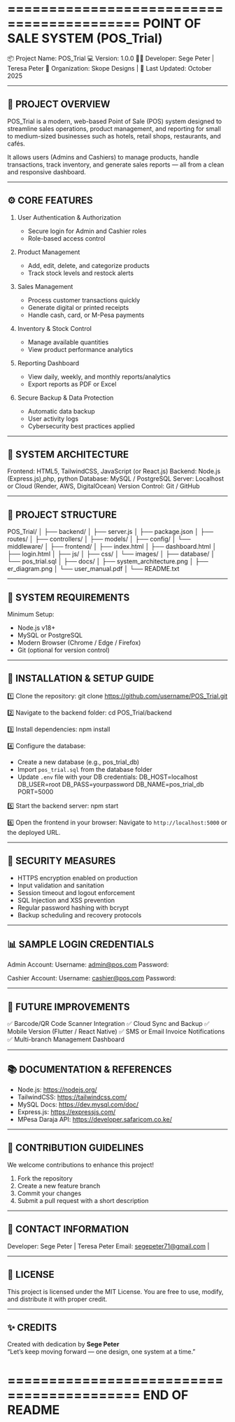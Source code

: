 ==========================================
           POINT OF SALE SYSTEM (POS_Trial)
==========================================

📦 Project Name: POS_Trial
💻 Version: 1.0.0
🧑‍💻 Developer: Sege Peter | Teresa Peter
🏢 Organization: Skope Designs |
📅 Last Updated: October 2025

------------------------------------------
🧭 PROJECT OVERVIEW
------------------------------------------
POS_Trial is a modern, web-based Point of Sale (POS) system designed to streamline
sales operations, product management, and reporting for small to medium-sized 
businesses such as hotels, retail shops, restaurants, and cafés.

It allows users (Admins and Cashiers) to manage products, handle transactions, 
track inventory, and generate sales reports — all from a clean and responsive 
dashboard.

------------------------------------------
⚙️ CORE FEATURES
------------------------------------------
1. User Authentication & Authorization
   - Secure login for Admin and Cashier roles
   - Role-based access control

2. Product Management
   - Add, edit, delete, and categorize products
   - Track stock levels and restock alerts

3. Sales Management
   - Process customer transactions quickly
   - Generate digital or printed receipts
   - Handle cash, card, or M-Pesa payments

4. Inventory & Stock Control
   - Manage available quantities
   - View product performance analytics

5. Reporting Dashboard
   - View daily, weekly, and monthly reports/analytics
   - Export reports as PDF or Excel

6. Secure Backup & Data Protection
   - Automatic data backup
   - User activity logs
   - Cybersecurity best practices applied

------------------------------------------
🧩 SYSTEM ARCHITECTURE
------------------------------------------
Frontend:   HTML5, TailwindCSS, JavaScript (or React.js)
Backend:    Node.js (Express.js),php, python
Database:   MySQL / PostgreSQL
Server:     Localhost or Cloud (Render, AWS, DigitalOcean)
Version Control: Git / GitHub

------------------------------------------
📁 PROJECT STRUCTURE
------------------------------------------
POS_Trial/
│
├── backend/
│   ├── server.js
│   ├── package.json
│   ├── routes/
│   ├── controllers/
│   ├── models/
│   ├── config/
│   └── middleware/
│
├── frontend/
│   ├── index.html
│   ├── dashboard.html
│   ├── login.html
│   ├── js/
│   ├── css/
│   └── images/
│
├── database/
│   └── pos_trial.sql
│
├── docs/
│   ├── system_architecture.png
│   ├── er_diagram.png
│   └── user_manual.pdf
│
└── README.txt

------------------------------------------
🧠 SYSTEM REQUIREMENTS
------------------------------------------
Minimum Setup:
- Node.js v18+
- MySQL or PostgreSQL
- Modern Browser (Chrome / Edge / Firefox)
- Git (optional for version control)

------------------------------------------
🚀 INSTALLATION & SETUP GUIDE
------------------------------------------

1️⃣ Clone the repository:
   git clone https://github.com/username/POS_Trial.git

2️⃣ Navigate to the backend folder:
   cd POS_Trial/backend

3️⃣ Install dependencies:
   npm install

4️⃣ Configure the database:
   - Create a new database (e.g., pos_trial_db)
   - Import `pos_trial.sql` from the database folder
   - Update `.env` file with your DB credentials:
     DB_HOST=localhost
     DB_USER=root
     DB_PASS=yourpassword
     DB_NAME=pos_trial_db
     PORT=5000

5️⃣ Start the backend server:
   npm start

6️⃣ Open the frontend in your browser:
   Navigate to `http://localhost:5000` or the deployed URL.

------------------------------------------
🔐 SECURITY MEASURES
------------------------------------------
- HTTPS encryption enabled on production
- Input validation and sanitation
- Session timeout and logout enforcement
- SQL Injection and XSS prevention
- Regular password hashing with bcrypt
- Backup scheduling and recovery protocols

------------------------------------------
📊 SAMPLE LOGIN CREDENTIALS
------------------------------------------
Admin Account:
   Username: admin@pos.com
   Password: 

Cashier Account:
   Username: cashier@pos.com
   Password: 

------------------------------------------
🧾 FUTURE IMPROVEMENTS
------------------------------------------
✅ Barcode/QR Code Scanner Integration
✅ Cloud Sync and Backup
✅ Mobile Version (Flutter / React Native)
✅ SMS or Email Invoice Notifications
✅ Multi-branch Management Dashboard

------------------------------------------
📚 DOCUMENTATION & REFERENCES
------------------------------------------
- Node.js: https://nodejs.org/
- TailwindCSS: https://tailwindcss.com/
- MySQL Docs: https://dev.mysql.com/doc/
- Express.js: https://expressjs.com/
- MPesa Daraja API: https://developer.safaricom.co.ke/

------------------------------------------
🤝 CONTRIBUTION GUIDELINES
------------------------------------------
We welcome contributions to enhance this project!

1. Fork the repository
2. Create a new feature branch
3. Commit your changes
4. Submit a pull request with a short description

------------------------------------------
📧 CONTACT INFORMATION
------------------------------------------
Developer: Sege Peter  | Teresa Peter
Email: segepeter71@gmail.com  |

------------------------------------------
📄 LICENSE
------------------------------------------
This project is licensed under the MIT License.
You are free to use, modify, and distribute it with proper credit.

------------------------------------------
✨ CREDITS
------------------------------------------
Created with dedication by **Sege Peter**  
“Let’s keep moving forward — one design, one system at a time.”

==========================================
END OF README
==========================================
